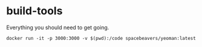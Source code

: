 # build-tools
Everything you should need to get going.

```docker run -it -p 3000:3000 -v $(pwd):/code spacebeavers/yeoman:latest```

